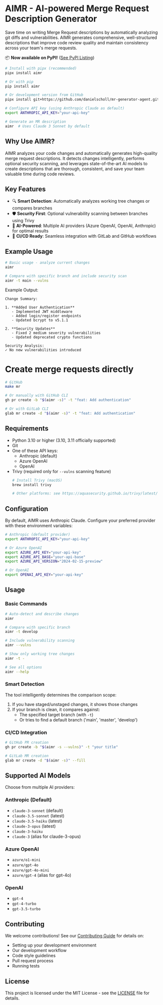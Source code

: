 # AIMR - AI-powered Merge Request Description Generator

Save time on writing Merge Request descriptions by automatically analyzing git diffs and vulnerabilities. AIMR generates comprehensive, well-structured descriptions that improve code review quality and maintain consistency across your team's merge requests.

📦 **Now available on PyPI!** ([See PyPI Listing](https://pypi.org/project/aimr/))

```bash
# Install with pipx (recommended)
pipx install aimr

# Or with pip
pip install aimr

# Or development version from GitHub
pipx install git+https://github.com/danielscholl/mr-generator-agent.git

# Configure API key (using Anthropic Claude as default)
export ANTHROPIC_API_KEY="your-api-key"

# Generate an MR description
aimr  # Uses Claude 3 Sonnet by default
```

## Why Use AIMR?

AIMR analyzes your code changes and automatically generates high-quality merge request descriptions. It detects changes intelligently, performs optional security scanning, and leverages state-of-the-art AI models to create descriptions that are thorough, consistent, and save your team valuable time during code reviews.

## Key Features

- 🔍 **Smart Detection**: Automatically analyzes working tree changes or compares branches
- 🛡️ **Security First**: Optional vulnerability scanning between branches using Trivy
- 🤖 **AI-Powered**: Multiple AI providers (Azure OpenAI, OpenAI, Anthropic) for optimal results
- 🔄 **CI/CD Ready**: Seamless integration with GitLab and GitHub workflows

## Example Usage

```bash
# Basic usage - analyze current changes
aimr

# Compare with specific branch and include security scan
aimr -t main --vulns
```

Example Output:
```
Change Summary:

1. **Added User Authentication**
   - Implemented JWT middleware
   - Added login/register endpoints
   - Updated bcrypt to v5.1.1

2. **Security Updates**
   - Fixed 2 medium severity vulnerabilities
   - Updated deprecated crypto functions

Security Analysis:
✓ No new vulnerabilities introduced
```

# Create merge requests directly
```bash
# GitHub
make mr

# Or manually with GitHub CLI
gh pr create -b "$(aimr -s)" -t "feat: Add authentication"

# Or with GitLab CLI
glab mr create -d "$(aimr -s)" -t "feat: Add authentication"
```

## Requirements

- Python 3.10 or higher (3.10, 3.11 officially supported)
- Git
- One of these API keys:
  - Anthropic (default)
  - Azure OpenAI
  - OpenAI
- Trivy (required only for `--vulns` scanning feature)
  ```bash
  # Install Trivy (macOS)
  brew install trivy
  
  # Other platforms: see https://aquasecurity.github.io/trivy/latest/getting-started/installation/
  ```

## Configuration

By default, AIMR uses Anthropic Claude. Configure your preferred provider with these environment variables:

```bash
# Anthropic (default provider)
export ANTHROPIC_API_KEY="your-api-key"

# Or Azure OpenAI
export AZURE_API_KEY="your-api-key"
export AZURE_API_BASE="your-api-base"
export AZURE_API_VERSION="2024-02-15-preview"

# Or OpenAI
export OPENAI_API_KEY="your-api-key"
```

## Usage

### Basic Commands
```bash
# Auto-detect and describe changes
aimr

# Compare with specific branch
aimr -t develop

# Include vulnerability scanning
aimr --vulns

# Show only working tree changes
aimr -t -

# See all options
aimr --help
```

### Smart Detection
The tool intelligently determines the comparison scope:
1. If you have staged/unstaged changes, it shows those changes
2. If your branch is clean, it compares against:
   - The specified target branch (with `-t`)
   - Or tries to find a default branch ('main', 'master', 'develop')

### CI/CD Integration
```bash
# GitHub PR creation
gh pr create -b "$(aimr -s --vulns)" -t "your title"

# GitLab MR creation
glab mr create -d "$(aimr -s)" --fill
```

## Supported AI Models

Choose from multiple AI providers:

### Anthropic (Default)
- `claude-3-sonnet` (default)
- `claude-3.5-sonnet` (latest)
- `claude-3.5-haiku` (latest)
- `claude-3-opus` (latest)
- `claude-3-haiku`
- `claude-3` (alias for claude-3-opus)

### Azure OpenAI
- `azure/o1-mini`
- `azure/gpt-4o`
- `azure/gpt-4o-mini`
- `azure/gpt-4` (alias for gpt-4o)

### OpenAI
- `gpt-4`
- `gpt-4-turbo`
- `gpt-3.5-turbo`

## Contributing

We welcome contributions! See our [Contributing Guide](CONTRIBUTING.md) for details on:
- Setting up your development environment
- Our development workflow
- Code style guidelines
- Pull request process
- Running tests

## License

This project is licensed under the MIT License - see the [LICENSE](LICENSE) file for details.
